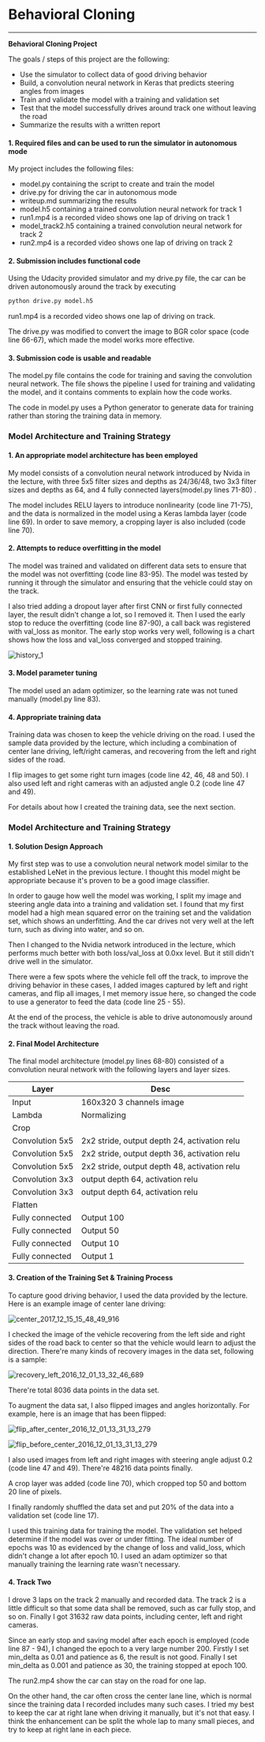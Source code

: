 # **Behavioral Cloning** 

---

**Behavioral Cloning Project**

The goals / steps of this project are the following:
* Use the simulator to collect data of good driving behavior
* Build, a convolution neural network in Keras that predicts steering angles from images
* Train and validate the model with a training and validation set
* Test that the model successfully drives around track one without leaving the road
* Summarize the results with a written report

#### 1. Required files and can be used to run the simulator in autonomous mode

My project includes the following files:
* model.py containing the script to create and train the model
* drive.py for driving the car in autonomous mode
* writeup.md summarizing the results
* model.h5 containing a trained convolution neural network for track 1
* run1.mp4 is a recorded video shows one lap of driving on track 1
* model_track2.h5 containing a trained convolution neural network for track 2
* run2.mp4 is a recorded video shows one lap of driving on track 2

#### 2. Submission includes functional code
Using the Udacity provided simulator and my drive.py file, the car can be driven autonomously around the track by executing 
```sh
python drive.py model.h5
```

run1.mp4 is a recorded video shows one lap of driving on track.

The drive.py was modified to convert the image to BGR color space (code line 66-67), which made the model works more effective.

#### 3. Submission code is usable and readable

The model.py file contains the code for training and saving the convolution neural network. The file shows the pipeline I used for training and validating the model, and it contains comments to explain how the code works. 

The code in model.py uses a Python generator to generate data for training rather than storing the training data in memory. 

### Model Architecture and Training Strategy

#### 1. An appropriate model architecture has been employed

My model consists of a convolution neural network introduced by Nvida in the lecture,  with three 5x5 filter sizes and depths as 24/36/48, two 3x3  filter sizes and depths as 64,  and 4 fully connected layers(model.py lines 71-80) . 

The model includes RELU layers to introduce nonlinearity (code line 71-75), and the data is normalized in the model using a Keras lambda layer (code line 69). In order to save memory, a cropping layer is also included (code line 70).

#### 2. Attempts to reduce overfitting in the model

The model was trained and validated on different data sets to ensure that the model was not overfitting (code line 83-95). The model was tested by running it through the simulator and ensuring that the vehicle could stay on the track.

I also tried adding a dropout layer after first CNN or first fully connected layer, the result didn't change a lot, so I removed it. Then I used the early stop to reduce the overfitting (code line 87-90), a call back was registered with val_loss as monitor. The early stop works very well, following is a chart shows how the loss and val_loss converged and stopped training.

![history_1](\images\history_1.png)

#### 3. Model parameter tuning

The model used an adam optimizer, so the learning rate was not tuned manually (model.py line 83).

#### 4. Appropriate training data

Training data was chosen to keep the vehicle driving on the road. I used the sample data provided by the lecture, which including a combination of center lane driving, left/right cameras, and recovering from the left and right sides of the road.

I flip images to get some right turn images (code line 42, 46, 48 and 50). I also used left and right cameras with an adjusted angle 0.2 (code line 47 and 49).

For details about how I created the training data, see the next section. 

### Model Architecture and Training Strategy

#### 1. Solution Design Approach

My first step was to use a convolution neural network model similar to the established LeNet in the previous lecture. I thought this model might be appropriate because it's proven to be a good image classifier.

In order to gauge how well the model was working, I split my image and steering angle data into a training and validation set. I found that my first model had a high mean squared error on the training set and the validation set, which shows an underfitting. And the car drives not very well at the left turn, such as diving into water, and so on.

Then I changed to the Nvidia network introduced in the lecture, which performs much better with both loss/val_loss at 0.0xx level. But it still didn't drive well in the simulator.

There were a few spots where the vehicle fell off the track, to improve the driving behavior in these cases, I added images captured by left and right cameras, and flip all images, I met memory issue here, so changed the code to use a generator to feed the data (code line 25 - 55).

At the end of the process, the vehicle is able to drive autonomously around the track without leaving the road.

#### 2. Final Model Architecture

The final model architecture (model.py lines 68-80) consisted of a convolution neural network with the following layers and layer sizes.

| Layer           | Desc                                     |
| --------------- | ---------------------------------------- |
| Input           | 160x320 3 channels image                 |
| Lambda          | Normalizing                              |
| Crop            |                                          |
| Convolution 5x5 | 2x2 stride, output depth 24, activation relu |
| Convolution 5x5 | 2x2 stride, output depth 36, activation relu |
| Convolution 5x5 | 2x2 stride, output depth 48, activation relu |
| Convolution 3x3 | output depth 64, activation relu         |
| Convolution 3x3 | output depth 64, activation relu         |
| Flatten         |                                          |
| Fully connected | Output 100                               |
| Fully connected | Output 50                                |
| Fully connected | Output 10                                |
| Fully connected | Output 1                                 |



#### 3. Creation of the Training Set & Training Process

To capture good driving behavior, I used the data provided by the lecture. Here is an example image of center lane driving:

![center_2017_12_15_15_48_49_916](\images\center_2017_12_15_15_48_49_916.jpg)

I checked the image of the vehicle recovering from the left side and right sides of the road back to center so that the vehicle would learn to adjust the direction. There're many kinds of recovery images in the data set, following is a sample:

![recovery_left_2016_12_01_13_32_46_689](\images\recovery_left_2016_12_01_13_32_46_689.jpg)

There're total 8036 data points in the data set.

To augment the data sat, I also flipped images and angles horizontally. For example, here is an image that has been flipped:

![flip_after_center_2016_12_01_13_31_13_279](\images\flip_after_center_2016_12_01_13_31_13_279.jpg)

![flip_before_center_2016_12_01_13_31_13_279](\images\flip_before_center_2016_12_01_13_31_13_279.jpg)



I also used images from left and right images with steering angle adjust 0.2 (code line 47 and 49). There're 48216 data points finally.

A crop layer was added (code line 70), which cropped top 50 and bottom 20 line of pixels.

I finally randomly shuffled the data set and put 20% of the data into a validation set (code line 17). 

I used this training data for training the model. The validation set helped determine if the model was over or under fitting. The ideal number of epochs was 10 as evidenced by the change of loss and valid_loss, which didn't change a lot after epoch 10. I used an adam optimizer so that manually training the learning rate wasn't necessary.



#### 4. Track Two

I drove 3 laps on the track 2 manually and recorded data. The track 2 is a little difficult so that some data shall be removed, such as car fully stop, and so on. Finally I got 31632 raw data points, including center, left and right cameras.

Since an early stop and saving model after each epoch is employed (code line 87 - 94), I changed the epoch to a very large number 200. Firstly I set min_delta as 0.01 and  patience as 6, the result is not good. Finally I set min_delta as 0.001 and  patience as 30, the training stopped at epoch 100. 

The run2.mp4 show the car can stay on the road for one lap.

On the other hand, the car often cross the center lane line, which is normal since the training data I recorded includes many such cases. I tried my best to keep the car at right lane when driving it manually, but it's not that easy. I think the enhancement can be split the whole lap to many small pieces, and try to keep at right lane in each piece.
